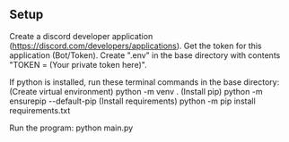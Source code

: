 ## Setup
Create a discord developer application (https://discord.com/developers/applications).
Get the token for this application (Bot/Token).
Create ".env" in the base directory with contents "TOKEN = (Your private token here)".

If python is installed, run these terminal commands in the base directory:
(Create virtual environment)
python -m venv .
(Install pip)
python -m ensurepip --default-pip
(Install requirements)
python -m pip install requirements.txt

Run the program:
python main.py
